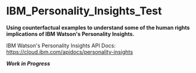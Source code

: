 # IBM_Personality_Insights_Test
**Using counterfactual examples to understand some of the human rights implications of IBM Watson's Personality Insights.** 

IBM Watson's Personality Insights API Docs: https://cloud.ibm.com/apidocs/personality-insights

***Work in Progress***
